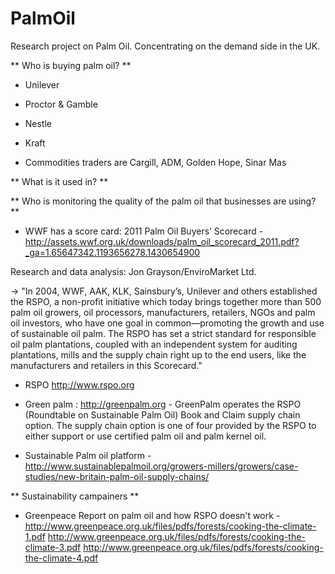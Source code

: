 # PalmOil
Research project on Palm Oil. Concentrating on the demand side in the UK.


** Who is buying palm oil? **

- Unilever
- Proctor & Gamble
- Nestle
- Kraft

- Commodities traders are Cargill, ADM, Golden Hope, Sinar Mas

** What is it used in? **

** Who is monitoring the quality of the palm oil that businesses are using? **

- WWF has a score card: 2011 Palm Oil Buyers’ Scorecard - http://assets.wwf.org.uk/downloads/palm_oil_scorecard_2011.pdf?_ga=1.65647342.1193656278.1430654900

Research and data analysis: Jon Grayson/EnviroMarket Ltd.

-> "In 2004, WWF, AAK, KLK, Sainsbury’s, Unilever and others established the RSPO, a non-profit initiative which today brings together more than 500 palm oil growers, oil processors, manufacturers, retailers, NGOs and palm oil investors, who have one goal in common—promoting the growth and use of sustainable oil palm. The RSPO has set a strict standard for responsible oil palm plantations, coupled with an independent system for auditing plantations, mills and the supply chain right up to the end users, like the manufacturers and retailers in this Scorecard."

- RSPO http://www.rspo.org

- Green palm : http://greenpalm.org - GreenPalm operates the RSPO (Roundtable on Sustainable Palm Oil) Book and Claim supply chain option. The supply chain option is one of four provided by the RSPO to either support or use certified palm oil and palm kernel oil. 

- Sustainable Palm oil platform - http://www.sustainablepalmoil.org/growers-millers/growers/case-studies/new-britain-palm-oil-supply-chains/

** Sustainability campainers **

- Greenpeace
Report on palm oil and how RSPO doesn't work - http://www.greenpeace.org.uk/files/pdfs/forests/cooking-the-climate-1.pdf
http://www.greenpeace.org.uk/files/pdfs/forests/cooking-the-climate-3.pdf
http://www.greenpeace.org.uk/files/pdfs/forests/cooking-the-climate-4.pdf
